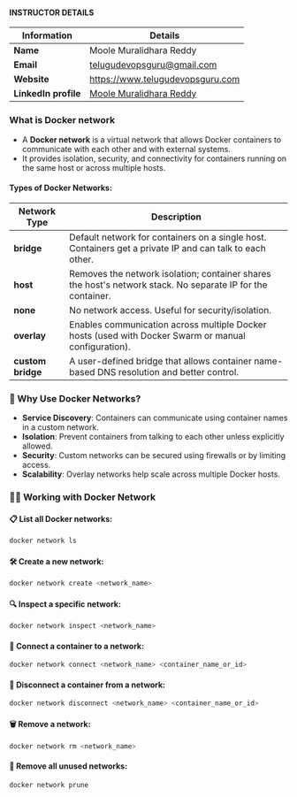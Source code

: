 #### INSTRUCTOR DETAILS

|  Information             | Details                                                                      |
|----------------------    |------------------------------------------------------------------------------|
| **Name**                 | Moole Muralidhara Reddy                                                      |
| **Email**                | telugudevopsguru@gmail.com                                                |
| **Website**              | https://www.telugudevopsguru.com               |
| **LinkedIn profile**     | [Moole Muralidhara Reddy](https://www.linkedin.com/in/moole-muralidhara-reddy) |

### What is Docker network

- A **Docker network** is a virtual network that allows Docker containers to communicate with each other and with external systems.
- It provides isolation, security, and connectivity for containers running on the same host or across multiple hosts.


#### **Types of Docker Networks**:

| Network Type      | Description                                                                                                 |
| ----------------- | ----------------------------------------------------------------------------------------------------------- |
| **bridge**        | Default network for containers on a single host. Containers get a private IP and can talk to each other.    |
| **host**          | Removes the network isolation; container shares the host's network stack. No separate IP for the container. |
| **none**          | No network access. Useful for security/isolation.                                                           |
| **overlay**       | Enables communication across multiple Docker hosts (used with Docker Swarm or manual configuration).        |
| **custom bridge** | A user-defined bridge that allows container name-based DNS resolution and better control.                   |


### 🧠 Why Use Docker Networks?

* **Service Discovery**: Containers can communicate using container names in a custom network.
* **Isolation**: Prevent containers from talking to each other unless explicitly allowed.
* **Security**: Custom networks can be secured using firewalls or by limiting access.
* **Scalability**: Overlay networks help scale across multiple Docker hosts.

### 🧑‍💻 Working with Docker Network

#### 📋 List all Docker networks:

```bash
docker network ls
```

#### 🛠️ Create a new network:

```bash
docker network create <network_name>
```

#### 🔍 Inspect a specific network:

```bash
docker network inspect <network_name>
```

#### 🔗 Connect a container to a network:

```bash
docker network connect <network_name> <container_name_or_id>
```

#### 🔌 Disconnect a container from a network:

```bash
docker network disconnect <network_name> <container_name_or_id>
```

#### 🗑️ Remove a network:

```bash
docker network rm <network_name>
```

#### 🧹 Remove all **unused** networks:

```bash
docker network prune
```
